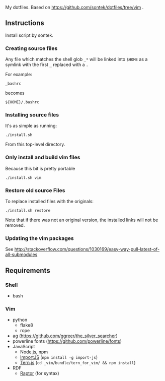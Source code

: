 My dotfiles. Based on https://github.com/sontek/dotfiles/tree/vim .

## Instructions
Install script by sontek.

### Creating source files

Any file which matches the shell glob `_*` will be linked into `$HOME` as a symlink with the first `_`  replaced with a `.`

For example:

    _bashrc

becomes

    ${HOME}/.bashrc

### Installing source files

It's as simple as running:

    ./install.sh

From this top-level directory.

### Only install and build vim files
Because this bit is pretty portable

    ./install.sh vim

### Restore old source Files
To replace installed files with the originals:

    ./install.sh restore

Note that if there was not an original version, the installed links will not be removed.

### Updating the vim packages

See http://stackoverflow.com/questions/1030169/easy-way-pull-latest-of-all-submodules

## Requirements
### Shell
* bash

### Vim
* python
  * flake8
  * rope
* ag (https://github.com/ggreer/the_silver_searcher)
* powerline fonts (https://github.com/powerline/fonts)
* JavaScript
  * Node.js, npm
  * [ImportJS](https://github.com/Galooshi/import-js) (`npm install -g import-js`)
  * [Tern.js](http://ternjs.net/) (`cd _vim/bundle/tern_for_vim/ && npm install`)
* RDF
  * [Raptor](http://librdf.org/raptor/INSTALL.html) (for syntax)
